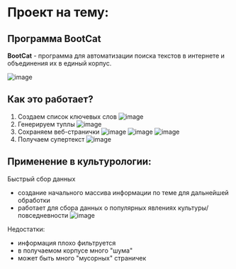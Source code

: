 # Проект на тему:
## Программа BootCat

**BootCat** - программа для автоматизации поиска текстов в интернете и объединения их в единый корпус. 

![image](https://user-images.githubusercontent.com/35600186/138248667-989e879a-b421-4e95-854a-41a7bc46f134.png)

## Как это работает?
1. Создаем список ключевых слов
![image](https://user-images.githubusercontent.com/35600186/138251314-dfcc2269-1a58-4fab-94f6-6f01ba970c25.png)
2. Генерируем туплы
![image](https://user-images.githubusercontent.com/35600186/138251959-8bbdd921-8dc3-4b76-8168-ca4df6b50f43.png)
3. Сохраняем веб-странички
![image](https://user-images.githubusercontent.com/35600186/138274178-1f0c3133-e533-466b-a176-3ab72408a71e.png)
![image](https://user-images.githubusercontent.com/35600186/138254970-ab21fb4f-f179-4ffc-9ad9-526f14d5899a.png)
![image](https://user-images.githubusercontent.com/35600186/138255817-6c18c0f7-a33c-4c18-92ec-f1da71d0d26b.png)
4. Получаем супертекст
![image](https://user-images.githubusercontent.com/35600186/138256824-8a247b06-4f57-44a7-8377-b99d77cd7dc2.png)


## Применение в культурологии:
Быстрый сбор данных
- создание начального массива информации по теме для дальнейшей обработки
- работает для сбора данных о популярных явлениях культуры/повседневности
![image](https://user-images.githubusercontent.com/35600186/138273269-d5b9eb23-b456-4475-a772-10864c9de05b.png)


Недостатки:
- информация плохо фильтруется
- в получаемом корпусе много "шума"
- может быть много "мусорных" страничек


